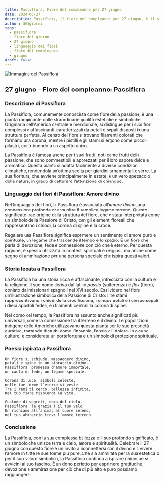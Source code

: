 ```yaml
---
title: Passiflora, Fiore del compleanno per 27 giugno
date: 2024-06-27
description: Passiflora, il fiore del compleanno per 27 giugno, è il simbolo di Amore divino. Scopri il suo significato unico, le storie affascinanti e la poesia che celebra la sua bellezza.
author: 365giorni
tags:
  - passiflora
  - fiore del giorno
  - 27 giugno
  - linguaggio dei fiori
  - fiore del compleanno
  - giugno
draft: false
---
```


![Immagine del Passiflora](https://cdn.pixabay.com/photo/2016/10/06/03/32/watch-flowers-1718103_1280.jpg)

## 27 giugno – Fiore del compleanno: Passiflora

### Descrizione di Passiflora

La Passiflora, comunemente conosciuta come fiore della passione, è una pianta rampicante dalle straordinarie qualità estetiche e simboliche. Originaria dell’America centrale e meridionale, si distingue per i suoi fiori complessi e affascinanti, caratterizzati da petali e sepali disposti in una struttura perfetta. Al centro del fiore si trovano filamenti colorati che formano una corona, mentre i pistilli e gli stami si ergono come piccoli pilastri, contribuendo a un aspetto unico.

La Passiflora è famosa anche per i suoi frutti, noti come frutti della passione, che sono commestibili e apprezzati per il loro sapore dolce e aromatico. Questa pianta si adatta facilmente a diverse condizioni climatiche, rendendola un’ottima scelta per giardini ornamentali e serre. La sua fioritura, che avviene principalmente in estate, è un vero spettacolo della natura, in grado di catturare l’attenzione di chiunque.

### Linguaggio dei fiori di Passiflora: Amore divino

Nel linguaggio dei fiori, la Passiflora è associata all’_amore divino_, una connessione profonda che va oltre il semplice legame terreno. Questo significato trae origine dalla struttura del fiore, che è stata interpretata come un simbolo della Passione di Cristo, con gli elementi floreali che rappresentano i chiodi, la corona di spine e la croce.

Regalare una Passiflora significa esprimere un sentimento di amore puro e spirituale, un legame che trascende il tempo e lo spazio. È un fiore che parla di devozione, fede e connessione con ciò che è eterno. Per questa ragione, è spesso utilizzata in contesti spirituali e religiosi, ma anche come segno di ammirazione per una persona speciale che ispira questi valori.

### Storia legata a Passiflora

La Passiflora ha una storia ricca e affascinante, intrecciata con la cultura e la religione. Il suo nome deriva dal latino _passio_ (sofferenza) e _flos_ (fiore), coniato dai missionari spagnoli nel XVI secolo. Essi videro nel fiore un’illustrazione simbolica della Passione di Cristo: i tre stami rappresentavano i chiodi della crocifissione, i cinque petali e i cinque sepali i dieci apostoli fedeli, e i filamenti centrali la corona di spine.

Nel corso del tempo, la Passiflora ha assunto anche significati più universali, come la connessione tra il terreno e il divino. Le popolazioni indigene delle Americhe utilizzavano questa pianta per le sue proprietà curative, trattando disturbi come l’insonnia, l’ansia e il dolore. In alcune culture, è considerata un portafortuna e un simbolo di protezione spirituale.

### Poesia ispirata a Passiflora

```
Un fiore si schiude, messaggero divino,  
petali e spine in un abbraccio divino.  
Passiflora, promessa d’amore immortale,  
un canto di fede, un legame speciale.  

Corona di luce, simbolo celeste,  
nelle tue forme l’eterno si veste.  
Tra i rami ti cerco, bellezza infinita,  
nel tuo fiore risplende la vita.  

Custode di segreti, dono del cielo,  
Passiflora, la grazia è il tuo velo.  
Un richiamo all’anima, al cuore sereno,  
nel tuo abbraccio trovo l’amore terreno.  
```

### Conclusione

La Passiflora, con la sua complessa bellezza e il suo profondo significato, è un simbolo che unisce terra e cielo, amore e spiritualità. Celebrare il 27 giugno con questo fiore è un invito a riconnettersi con il divino e a vivere l’amore in tutte le sue forme più pure. Che sia ammirata per la sua estetica o per il suo valore simbolico, la Passiflora continua a ispirare chiunque si avvicini al suo fascino. È un dono perfetto per esprimere gratitudine, devozione e ammirazione per ciò che di più alto e puro possiamo raggiungere.